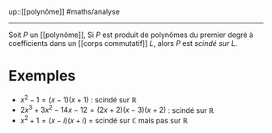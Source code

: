 up::[[polynôme]]
#maths/analyse 

----

Soit $P$ un [[polynôme]],
Si $P$ est produit de polynômes du premier degré à coefficients dans un [[corps commutatif]] $L$, alors $P$ est _scindé sur $L$_.


# Exemples

 - $x^{2} - 1 = (x - 1)(x + 1)$ : scindé sur $\mathbb{R}$
 - $2x^{3}+3x^{2}-14x-12 = (2x+2)(x - 3)(x+2)$ : scindé sur $\mathbb{R}$
 - $x^{2}+1 = (x-i)(x+i)$ = scindé sur $\mathbb{C}$ mais pas sur $\mathbb{R}$
